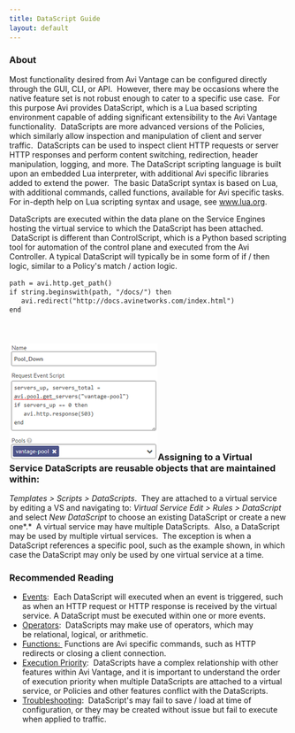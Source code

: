 ```yaml
---
title: DataScript Guide
layout: default
---
```

### About

Most functionality desired from Avi Vantage can be configured directly through the GUI, CLI, or API.  However, there may be occasions where the native feature set is not robust enough to cater to a specific use case.  For this purpose Avi provides DataScript, which is a Lua based scripting environment capable of adding significant extensibility to the Avi Vantage functionality.  DataScripts are more advanced versions of the Policies, which similarly allow inspection and manipulation of client and server traffic.  DataScripts can be used to inspect client HTTP requests or server HTTP responses and perform content switching, redirection, header manipulation, logging, and more. The DataScript scripting language is built upon an embedded Lua interpreter, with additional Avi specific libraries added to extend the power.  The basic DataScript syntax is based on Lua, with additional commands, called functions, available for Avi specific tasks.  For in-depth help on Lua scripting syntax and usage, see <a href="http://www.lua.org">www.lua.org</a>.

DataScripts are executed within the data plane on the Service Engines hosting the virtual service to which the DataScript has been attached.  DataScript is different than ControlScript, which is a Python based scripting tool for automation of the control plane and executed from the Avi Controller. A typical DataScript will typically be in some form of if / then logic, similar to a Policy's match / action logic.

<pre><code class="language-lua">path = avi.http.get_path()
if string.beginswith(path, "/docs/") then
   avi.redirect("http://docs.avinetworks.com/index.html")
end</code></pre>  

 

### <img class=" wp-image-802 alignright" src="img/Pool_Down.png" alt="Pool_Down" width="269" height="211">Assigning to a Virtual Service DataScripts are reusable objects that are maintained within: 

*Templates > Scripts > DataScripts*.  They are attached to a virtual service by editing a VS and navigating to: *Virtual Service Edit > Rules > DataScript* and select *New DataScript* to choose an existing DataScript or create a new one*.*  A virtual service may have multiple DataScripts.  Also, a DataScript may be used by multiple virtual services.  The exception is when a DataScript references a specific pool, such as the example shown, in which case the DataScript may only be used by one virtual service at a time.  

### Recommended Reading

* <a href="/docs/17.1/datascript-events/">Events</a>:  Each DataScript will executed when an event is triggered, such as when an HTTP request or HTTP response is received by the virtual service. A DataScript must be executed within one or more events.
* <a href="/docs/17.1/datascript-operators/">Operators</a>:  DataScripts may make use of operators, which may be relational, logical, or arithmetic.
* <a href="/docs/17.1/datascript-functions/">Functions: </a> Functions are Avi specific commands, such as HTTP redirects or closing a client connection.
* <a href="/docs/17.1/datascript-execution-priority/">Execution Priority</a>:  DataScripts have a complex relationship with other features within Avi Vantage, and it is important to understand the order of execution priority when multiple DataScripts are attached to a virtual service, or Policies and other features conflict with the DataScripts.
* <a href="/docs/17.1/datascript-troubleshooting-rules/">Troubleshooting</a>:  DataScript's may fail to save / load at time of configuration, or they may be created without issue but fail to execute when applied to traffic.      